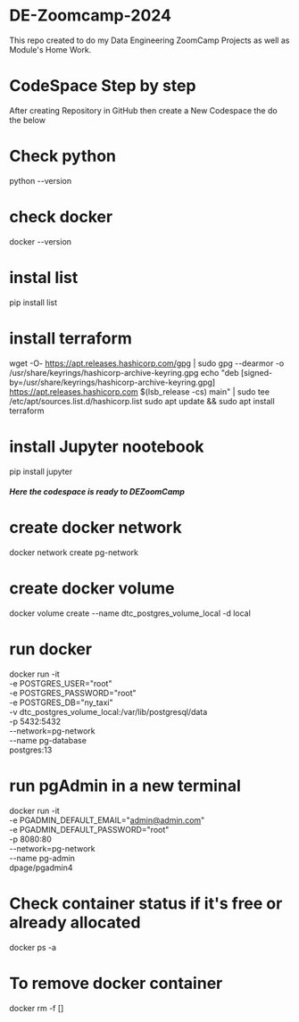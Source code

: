 # DE-Zoomcamp-2024
This repo created to do my Data Engineering ZoomCamp Projects as well as Module's Home Work.

# CodeSpace Step by step

After creating Repository in GitHub then create a New Codespace the do the below

# Check python
python --version

# check docker
docker --version

# instal list
pip install list

# install terraform 
wget -O- https://apt.releases.hashicorp.com/gpg | sudo gpg --dearmor -o /usr/share/keyrings/hashicorp-archive-keyring.gpg
echo "deb [signed-by=/usr/share/keyrings/hashicorp-archive-keyring.gpg] https://apt.releases.hashicorp.com $(lsb_release -cs) main" | sudo tee /etc/apt/sources.list.d/hashicorp.list
sudo apt update && sudo apt install terraform

# install Jupyter nootebook
pip install jupyter

##### Here the codespace is ready to DEZoomCamp #####

# create docker network
docker network create pg-network

# create docker volume
docker volume create --name dtc_postgres_volume_local -d local

# run docker
docker run -it \
  -e POSTGRES_USER="root" \
  -e POSTGRES_PASSWORD="root" \
  -e POSTGRES_DB="ny_taxi" \
  -v dtc_postgres_volume_local:/var/lib/postgresql/data \
  -p 5432:5432 \
  --network=pg-network \
  --name pg-database \
  postgres:13

# run pgAdmin in a new terminal
docker run -it \
  -e PGADMIN_DEFAULT_EMAIL="admin@admin.com" \
  -e PGADMIN_DEFAULT_PASSWORD="root" \
  -p 8080:80 \
  --network=pg-network \
  --name pg-admin \
  dpage/pgadmin4

# Check container status if it's free or already allocated
docker ps -a

# To remove docker container 
docker rm -f [<docker id>]